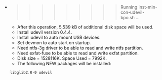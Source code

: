 * >>>>>>>>> Running inst-min-con-udevil-bpo.sh ...
  * After this operation, 5,539 kB of additional disk space will be used.
  * Install udevil version 0.4.4.
  * Install udevil to auto mount USB devices.
  * Set devmon to auto start on startup.
  * Need ntfs-3g driver to be able to read and write ntfs partition.
  * Need exfat-fuse to be able to read and write exfat partition.
  * Disk size = 1528116K. Space Used = 7992K.
  * The following NEW packages will be installed:
  ```bash
  libglib2.0-0 udevil
  ```

